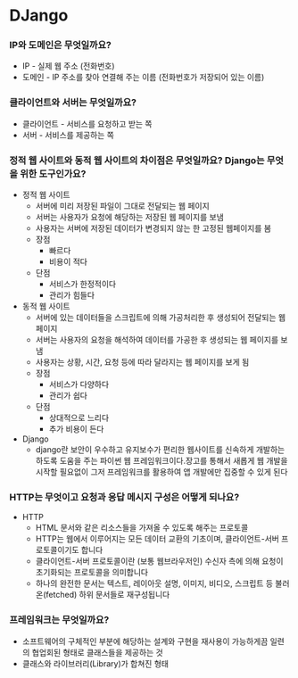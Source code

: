 # DJango





### IP와 도메인은 무엇일까요? 

- IP - 실제 웹 주소 (전화번호)
- 도메인 - IP 주소를 찾아 연결해 주는 이름 (전화번호가 저장되어 있는 이름)

### 클라이언트와 서버는 무엇일까요?

- 클라이언트 - 서비스를 요청하고 받는 쪽
- 서버 -  서비스를 제공하는 쪽

### 정적 웹 사이트와 동적 웹 사이트의 차이점은 무엇일까요? Django는 무엇을 위한 도구인가요?

- 정적 웹 사이트 
  - 서버에 미리 저장된 파일이 그대로 전달되는 웹 페이지 
  - 서버는 사용자가 요청에 해당하는 저장된 웹 페이지를 보냄 
  - 사용자는 서버에 저장된 데이터가 변경되지 않는 한 고정된 웹페이지를 봄
  - 장점
    - 빠르다
    - 비용이 적다
  - 단점
    - 서비스가 한정적이다
    - 관리가 힘들다
- 동적 웹 사이트 
  - 서버에 있는 데이터들을 스크립트에 의해 가공처리한 후 생성되어 전달되는 웹 페이지
  - 서버는 사용자의 요청을 해석하여 데이터를 가공한 후 생성되는 웹 페이지를 보냄
  - 사용자는 상황, 시간, 요청 등에 따라 달라지는 웹 페이지를 보게 됨
  - 장점
    - 서비스가 다양하다
    - 관리가 쉽다
  - 단점
    - 상대적으로 느리다
    - 추가 비용이 든다
- Django 
  - django란 보안이 우수하고 유지보수가 편리한 웹사이트를 신속하게 개발하는 하도록 도움을 주는 파이썬 웹 프레임워크이다.장고를 통해서 새롭게 웹 개발을 시작할 필요없이 그저 프레임워크를 활용하여 앱 개발에만 집중할 수 있게 된다

### HTTP는 무엇이고 요청과 응답 메시지 구성은 어떻게 되나요?

- HTTP 
  - HTML 문서와 같은 리소스들을 가져올 수 있도록 해주는 프로토콜
  - HTTP는 웹에서 이루어지는 모든 데이터 교환의 기초이며, 클라이언트-서버 프로토콜이기도 합니다
  - 클라이언트-서버 프로토콜이란 (보통 웹브라우저인) 수신자 측에 의해 요청이 초기화되는 프로토콜을 의미합니다
  - 하나의 완전한 문서는 텍스트, 레이아웃 설명, 이미지, 비디오, 스크립트 등 불러온(fetched) 하위 문서들로 재구성됩니다

### 프레임워크는 무엇일까요?

- 소프트웨어의 구체적인 부분에 해당하는 설계와 구현을 재사용이 가능하게끔 일련의 협업회된 형태로 클래스들을 제공하는 것
- 클래스와 라이브러리(Library)가 합쳐진 형태









